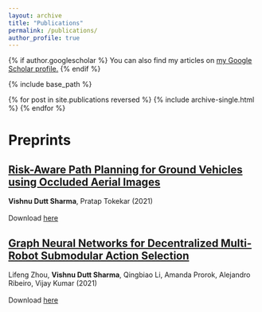 ```yaml
---
layout: archive
title: "Publications"
permalink: /publications/
author_profile: true
---
```


{% if author.googlescholar %}
  You can also find my articles on <u><a href="{{author.googlescholar}}">my Google Scholar profile</a>.</u>
{% endif %}

{% include base_path %}

{% for post in site.publications reversed %}
  {% include archive-single.html %}
{% endfor %}

# Preprints
## **[Risk-Aware Path Planning for Ground Vehicles using Occluded Aerial Images](https://arxiv.org/pdf/2104.11709.pdf)**<br/>
<b>Vishnu Dutt Sharma</b>, Pratap Tokekar (2021)<br/><br/>
Download [here](https://arxiv.org/pdf/2104.11709.pdf)

## **[Graph Neural Networks for Decentralized Multi-Robot Submodular Action Selection](https://arxiv.org/pdf/2105.08601.pdf)**<br/>
Lifeng Zhou, <b>Vishnu Dutt Sharma</b>, Qingbiao Li, Amanda Prorok, Alejandro Ribeiro, Vijay Kumar (2021)<br/><br/>
Download [here](https://arxiv.org/pdf/2105.08601.pdf)
